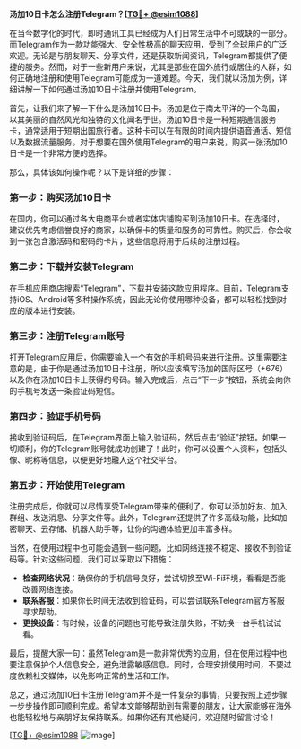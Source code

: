 **汤加10日卡怎么注册Telegram？[[TG💪+ @esim1088](https://t.me/s/esim1088)]**

在当今数字化的时代，即时通讯工具已经成为人们日常生活中不可或缺的一部分。而Telegram作为一款功能强大、安全性极高的聊天应用，受到了全球用户的广泛欢迎。无论是与朋友聊天、分享文件，还是获取新闻资讯，Telegram都提供了便捷的服务。然而，对于一些新用户来说，尤其是那些在国外旅行或居住的人群，如何正确地注册和使用Telegram可能成为一道难题。今天，我们就以汤加为例，详细讲解一下如何通过汤加10日卡注册并使用Telegram。

首先，让我们来了解一下什么是汤加10日卡。汤加是位于南太平洋的一个岛国，以其美丽的自然风光和独特的文化闻名于世。汤加10日卡是一种短期通信服务卡，通常适用于短期出国旅行者。这种卡可以在有限的时间内提供语音通话、短信以及数据流量服务。对于想要在国外使用Telegram的用户来说，购买一张汤加10日卡是一个非常方便的选择。

那么，具体该如何操作呢？以下是详细的步骤：

### 第一步：购买汤加10日卡

在国内，你可以通过各大电商平台或者实体店铺购买到汤加10日卡。在选择时，建议优先考虑信誉良好的商家，以确保卡的质量和服务的可靠性。购买后，你会收到一张包含激活码和密码的卡片，这些信息将用于后续的注册过程。

### 第二步：下载并安装Telegram

在手机应用商店搜索“Telegram”，下载并安装这款应用程序。目前，Telegram支持iOS、Android等多种操作系统，因此无论你使用哪种设备，都可以轻松找到对应的版本进行安装。

### 第三步：注册Telegram账号

打开Telegram应用后，你需要输入一个有效的手机号码来进行注册。这里需要注意的是，由于你是通过汤加10日卡注册，所以应该填写汤加的国际区号（+676）以及你在汤加10日卡上获得的号码。输入完成后，点击“下一步”按钮，系统会向你的手机号发送一条验证码短信。

### 第四步：验证手机号码

接收到验证码后，在Telegram界面上输入验证码，然后点击“验证”按钮。如果一切顺利，你的Telegram账号就成功创建了！此时，你可以设置个人资料，包括头像、昵称等信息，以便更好地融入这个社交平台。

### 第五步：开始使用Telegram

注册完成后，你就可以尽情享受Telegram带来的便利了。你可以添加好友、加入群组、发送消息、分享文件等。此外，Telegram还提供了许多高级功能，比如加密聊天、云存储、机器人助手等，让你的沟通体验更加丰富多样。

当然，在使用过程中也可能会遇到一些问题，比如网络连接不稳定、接收不到验证码等。针对这些问题，我们可以采取以下措施：

- **检查网络状况**：确保你的手机信号良好，尝试切换至Wi-Fi环境，看看是否能改善网络连接。
- **联系客服**：如果你长时间无法收到验证码，可以尝试联系Telegram官方客服寻求帮助。
- **更换设备**：有时候，设备的问题也可能导致注册失败，不妨换一台手机试试看。

最后，提醒大家一句：虽然Telegram是一款非常优秀的应用，但在使用过程中也要注意保护个人信息安全，避免泄露敏感信息。同时，合理安排使用时间，不要过度依赖社交媒体，以免影响正常的生活和工作。

总之，通过汤加10日卡注册Telegram并不是一件复杂的事情，只要按照上述步骤一步步操作即可顺利完成。希望本文能够帮助到有需要的朋友，让大家能够在海外也能轻松地与亲朋好友保持联系。如果你还有其他疑问，欢迎随时留言讨论！

[[TG💪+ @esim1088](https://t.me/s/esim1088) ![Image](https://i.postimg.cc/4NQfJmqS/Snipaste-2025-05-13-00-14-12.png)]